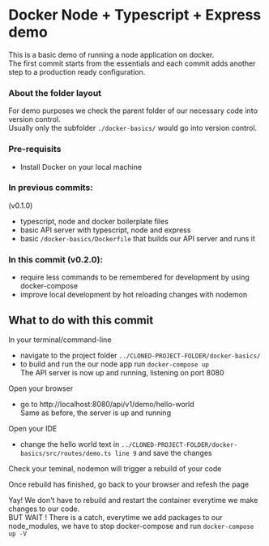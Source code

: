 # Docker Node + Typescript + Express demo
This is a basic demo of running a node application on docker.  
The first commit starts from the essentials and each commit adds another step to a production ready configuration.

### About the folder layout
For demo purposes we check the parent folder of our necessary code into version control.  
Usually only the subfolder `./docker-basics/` would go into version control.

### Pre-requisits
- Install Docker on your local machine

### In previous commits:
(v0.1.0)  
 - typescript, node and docker boilerplate files
 - basic API server with typescript, node and express
 - basic `/docker-basics/Dockerfile` that builds our API server and runs it

### In this commit (v0.2.0):
 - require less commands to be remembered for development by using docker-compose
 - improve local development by hot reloading changes with nodemon

 ## What to do with this commit
 In your terminal/command-line
 - navigate to the project folder `../CLONED-PROJECT-FOLDER/docker-basics/` 
 - to build and run the our node app run `docker-compose up`  
 The API server is now up and running, listening on port 8080
 
 Open your browser
 - go to http://localhost:8080/api/v1/demo/hello-world  
 Same as before, the server is up and running

 Open your IDE
  - change the hello world text in `../CLONED-PROJECT-FOLDER/docker-basics/src/routes/demo.ts line 9` and save the changes

Check your teminal, nodemon will trigger a rebuild of your code

Once rebuild has finished, go back to your browser and refesh the page  

Yay! We don't have to rebuild and restart the container everytime we make changes to our code.   
BUT WAIT ! There is a catch, everytime we add packages to our node_modules, we have to stop docker-compose and run `docker-compose up -V`